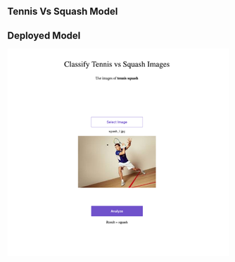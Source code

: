 ## Tennis Vs Squash Model

## Deployed Model
![Screenshot](https://github.com/Vigneshthanga/TennisVsSquash/blob/master/Screen%20Shot%202020-05-18%20at%2011.40.47%20PM.png)
